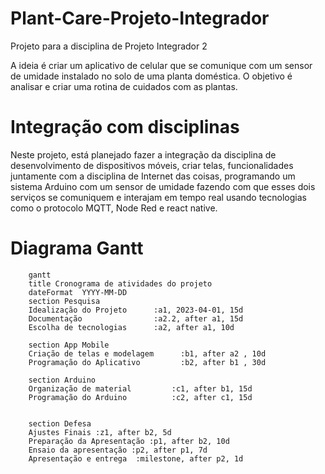 # Plant-Care-Projeto-Integrador
Projeto para a disciplina de Projeto Integrador 2

A ideia é criar um aplicativo de celular que se comunique com um sensor de umidade instalado no solo de uma planta doméstica.
O objetivo é analisar e criar uma rotina de cuidados com as plantas.

# Integração com disciplinas 

Neste projeto, está planejado fazer a integração da disciplina de desenvolvimento de dispositivos móveis, criar telas, funcionalidades juntamente com a disciplina de Internet das coisas, programando um sistema Arduino com um sensor de umidade fazendo com que esses dois serviços se comuniquem e interajam em tempo real usando tecnologias como o protocolo MQTT, Node Red e react native.

# Diagrama Gantt

```mermaid
    gantt
    title Cronograma de atividades do projeto
    dateFormat  YYYY-MM-DD
    section Pesquisa 
    Idealização do Projeto      :a1, 2023-04-01, 15d
    Documentação                :a2.2, after a1, 15d
    Escolha de tecnologias      :a2, after a1, 10d
    
    section App Mobile
    Criação de telas e modelagem      :b1, after a2 , 10d
    Programação do Aplicativo         :b2, after b1 , 30d
    
    section Arduino
    Organização de material         :c1, after b1, 15d
    Programação do Arduino          :c2, after c1, 15d

    
    section Defesa
    Ajustes Finais :z1, after b2, 5d
    Preparação da Apresentação :p1, after b2, 10d
    Ensaio da apresentação :p2, after p1, 7d
    Apresentação e entrega  :milestone, after p2, 1d
```

